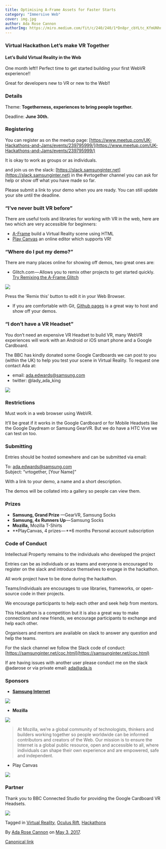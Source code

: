 ```yaml
---
title: Optimising A-Frame Assets for Faster Starts
category: "Immersive Web"
cover: img.jpg
author: Ada Rose Cannon
authorImg: https://miro.medium.com/fit/c/240/240/1*Dn8pr_cbYLtc_KfmUNhnBA.png
---
```


### Virtual Hackathon Let’s make VR Together

#### Let’s Build Virtual Reality in the Web

One month left!! Perfect time to get started building your first WebVR experience!!

Great for developers new to VR or new to the Web!!

### Details

Theme: **Togetherness, experiences to bring people together.**

Deadline: **June 30th.**

### Registering

You can register as on the meetup page: [https://www.meetup.com/UK-Hackathons-and-Jams/events/239795999/](https://www.meetup.com/UK-Hackathons-and-Jams/events/239795999/)

It is okay to work as groups or as individuals.

and join us on the slack: [https://slack.samsunginter.net](https://slack.samsunginter.net) in the #vrtogether channel you can ask for help or show off what you have made so far.

Please submit a link to your demo when you are ready. You can still update your site until the deadline.

### “I’ve never built VR before”

There are useful tools and libraries for working with VR in the web, here are two which are very accessible for beginners:

*   [A-Frame](https://aframe.io) build a Virtual Reality scene using HTML
*   [Play Canvas](https://playcanvas.com/) an online editor which supports VR!

### “Where do I put my demo?”

There are many places online for showing off demos, two great ones are:

*   Glitch.com — Allows you to remix other projects to get started quickly. [Try Remixing the A-Frame Glitch](https://glitch.com/edit/#!/aframe?path=index.html:1:0)

![](https://cdn-images-1.medium.com/max/800/1*9au5LvzITK13Mio1jAB2EQ.png)

Press the ‘Remix this’ button to edit it in your Web Browser.

*   If you are comfortable with Git, [Github pages](https://pages.github.com/) is a great way to host and show off your demos.

### “I don’t have a VR Headset”

You don’t need an expensive VR Headset to build VR, many WebVR experiences will work with an Android or iOS smart phone and a Google Cardboard.

The BBC has kindly donated some Google Cardboards we can post to you (within the UK) to help you test your scene in Virtual Reality. To request one contact Ada at:

*   email: ada.edwards@samsung.com
*   twitter: @lady\_ada\_king

![](https://cdn-images-1.medium.com/max/800/0*5WJaJa_1uSw7AUYn.)

### Restrictions

Must work in a web browser using WebVR.

It’ll be great if it works in the Google Cardboard or for Mobile Headsets like the Google Daydream or Samsung GearVR. But we do have a HTC Vive we can test on too.

### Submitting

Entries should be hosted somewhere and can be submitted via email:

To: ada.edwards@samsung.com  
Subject: “vrtogether, \[Your Name\]”

With a link to your demo, a name and a short description.

The demos will be collated into a gallery so people can view them.

### Prizes

*   **Samsung, Grand Prize** —GearVR, Samsung Socks
*   **Samsung, 4x Runners Up** — Samsung Socks
*   **Mozilla,** Mozilla T-Shirts
*   **PlayCanvas, 4 prizes — **6 months Personal account subscription

### Code of Conduct

Intellectual Property remains to the individuals who developed the project

Entries can be as individuals or as teams and everyone is encouraged to register on the slack and introduce themselves to engage in the hackathon.

All work project have to be done during the hackathon.

Teams/individuals are encourages to use libraries, frameworks, or open-source code in their projects.

We encourage participants to help each other and seek help from mentors.

This Hackathon is a competition but it is also a great way to make connections and new friends, we encourage participants to exchange and help each other.

Organisers and mentors are available on slack to answer any question and help the teams.

For the slack channel we follow the Slack code of conduct: [https://samsunginter.net/coc.html](https://samsunginter.net/coc.html)

If are having issues with another user please conduct me on the slack @adarose or via private email: ada@ada.is

### Sponsors

*   [**Samsung Internet**](https://twitter.com/samsunginternet)

![](https://cdn-images-1.medium.com/max/800/0*sXXk0qBF1LzmEUKx.)

*   **Mozilla**

![](https://cdn-images-1.medium.com/max/800/1*Llwr_JsflWRRqz192uXalg.png)

> At Mozilla, we’re a global community of technologists, thinkers and builders working together so people worldwide can be informed contributors and creators of the Web. Our mission is to ensure the Internet is a global public resource, open and accessible to all, where individuals can shape their own experience and are empowered, safe and independent.

*   Play Canvas

![](https://cdn-images-1.medium.com/max/800/1*7TKz8WKN7YhVMwL4nhq4Jg.png)

### Partner

Thank you to BBC Connected Studio for providing the Google Cardboard VR Headsets.

![](https://cdn-images-1.medium.com/max/800/1*HXfhaMIcvW2MuAg49jX4dg.png)

Tagged in [Virtual Reality](https://medium.com/tag/virtual-reality), [Oculus Rift](https://medium.com/tag/oculus-rift), [Hackathons](https://medium.com/tag/hackathons)

By [Ada Rose Cannon](https://medium.com/@Lady_Ada_King) on [May 3, 2017](https://medium.com/p/53f629552764).

[Canonical link](https://medium.com/@Lady_Ada_King/virtual-hackathon-lets-make-vr-together-53f629552764)
